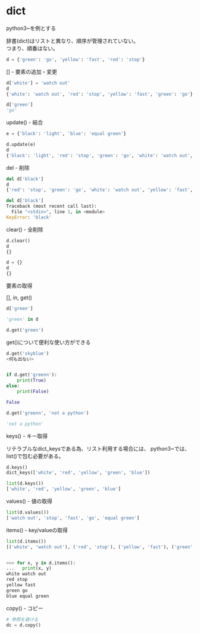 # dict

python3~を例とする

辞書(dict)はリストと異なり、順序が管理されていない。  
つまり、順番はない。  


```python
d = {'green': 'go', 'yellow': 'fast', 'red': 'stop'}
```

[] - 要素の追加・変更

```python
d['white'] = 'watch out'
d
{'white': 'watch out', 'red': 'stop', 'yellow': 'fast', 'green': 'go'}

d['green']
'go'
```

update() - 結合

```python
e = {'black': 'light', 'blue': 'equal green'}

d.update(e)
d
{'black': 'light', 'red': 'stop', 'green': 'go', 'white': 'watch out', 'yellow': 'fast', 'blue': 'equal green'}
```

del - 削除

```python
del d['black']
d
{'red': 'stop', 'green': 'go', 'white': 'watch out', 'yellow': 'fast', 'blue': 'equal green'}

del d['black']
Traceback (most recent call last):
  File "<stdin>", line 1, in <module>
KeyError: 'black'
```

clear() - 全削除

```python
d.clear()
d
{}
```

```python
d = {}
d
{}
```

要素の取得

[], in, get()

```python
d['green']

'green' in d

d.get('green')
```

get()について便利な使い方ができる

```python
d.get('skyblue')
<何も出ない>


if d.get('greenn'):
    print(True)
else:
    print(False)

False
```

```python
d.get('greenn', 'not a python')

'not a python'
```

keys() - キー取得

リテラブルなdict_keysである為、リスト利用する場合には、
python3~では、list()で包む必要がある。

```python
d.keys()
dict_keys(['white', 'red', 'yellow', 'green', 'blue'])

list(d.keys())
['white', 'red', 'yellow', 'green', 'blue']
```

values() - 値の取得

```python
list(d.values())
['watch out', 'stop', 'fast', 'go', 'equal green']
```

items() - key/valueの取得

```python
list(d.items())
[('white', 'watch out'), ('red', 'stop'), ('yellow', 'fast'), ('green', 'go'), ('blue', 'equal green')]


>>> for x, y in d.items():
...   print(x, y)
white watch out
red stop
yellow fast
green go
blue equal green
```

copy() - コピー

```python
# 参照を避ける
dc = d.copy()
```
